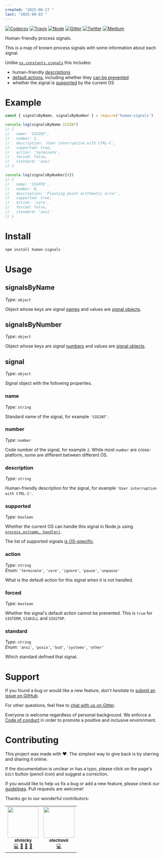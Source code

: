 ```yaml
---
created: "2025-08-17 "
last: "2025-09-03 "
---
```

[![Codecov](https://img.shields.io/codecov/c/github/ehmicky/human-signals.svg?label=tested&logo=codecov)](https://codecov.io/gh/ehmicky/human-signals)
[![Travis](https://img.shields.io/badge/cross-platform-4cc61e.svg?logo=travis)](https://travis-ci.org/ehmicky/human-signals)
[![Node](https://img.shields.io/node/v/human-signals.svg?logo=node.js)](https://www.npmjs.com/package/human-signals)
[![Gitter](https://img.shields.io/gitter/room/ehmicky/human-signals.svg?logo=gitter)](https://gitter.im/ehmicky/human-signals)
[![Twitter](https://img.shields.io/badge/%E2%80%8B-twitter-4cc61e.svg?logo=twitter)](https://twitter.com/intent/follow?screen_name=ehmicky)
[![Medium](https://img.shields.io/badge/%E2%80%8B-medium-4cc61e.svg?logo=medium)](https://medium.com/@ehmicky)

Human-friendly process signals.

This is a map of known process signals with some information about each signal.

Unlike
[`os.constants.signals`](https://nodejs.org/api/os.html#os_signal_constants)
this includes:

- human-friendly [descriptions](#description)
- [default actions](#action), including whether they [can be prevented](#forced)
- whether the signal is [supported](#supported) by the current OS

# Example

```js
const { signalsByName, signalsByNumber } = require('human-signals')

console.log(signalsByName.SIGINT)
// {
//   name: 'SIGINT',
//   number: 2,
//   description: 'User interruption with CTRL-C',
//   supported: true,
//   action: 'terminate',
//   forced: false,
//   standard: 'ansi'
// }

console.log(signalsByNumber[8])
// {
//   name: 'SIGFPE',
//   number: 8,
//   description: 'Floating point arithmetic error',
//   supported: true,
//   action: 'core',
//   forced: false,
//   standard: 'ansi'
// }
```

# Install

```bash
npm install human-signals
```

# Usage

## signalsByName

_Type_: `object`

Object whose keys are signal [names](#name) and values are
[signal objects](#signal).

## signalsByNumber

_Type_: `object`

Object whose keys are signal [numbers](#number) and values are
[signal objects](#signal).

## signal

_Type_: `object`

Signal object with the following properties.

### name

_Type_: `string`

Standard name of the signal, for example `'SIGINT'`.

### number

_Type_: `number`

Code number of the signal, for example `2`. While most `number` are
cross-platform, some are different between different OS.

### description

_Type_: `string`

Human-friendly description for the signal, for example
`'User interruption with CTRL-C'`.

### supported

_Type_: `boolean`

Whether the current OS can handle this signal in Node.js using
[`process.on(name, handler)`](https://nodejs.org/api/process.html#process_signal_events).

The list of supported signals
[is OS-specific](https://github.com/ehmicky/cross-platform-node-guide/blob/master/docs/6_networking_ipc/signals.md#cross-platform-signals).

### action

_Type_: `string`\
_Enum_: `'terminate'`, `'core'`, `'ignore'`, `'pause'`, `'unpause'`

What is the default action for this signal when it is not handled.

### forced

_Type_: `boolean`

Whether the signal's default action cannot be prevented. This is `true` for
`SIGTERM`, `SIGKILL` and `SIGSTOP`.

### standard

_Type_: `string`\
_Enum_: `'ansi'`, `'posix'`, `'bsd'`, `'systemv'`, `'other'`

Which standard defined that signal.

# Support

If you found a bug or would like a new feature, _don't hesitate_ to
[submit an issue on GitHub](../../issues).

For other questions, feel free to
[chat with us on Gitter](https://gitter.im/ehmicky/human-signals).

Everyone is welcome regardless of personal background. We enforce a
[Code of conduct](CODE_OF_CONDUCT.md) in order to promote a positive and
inclusive environment.

# Contributing

This project was made with ❤️. The simplest way to give back is by starring and
sharing it online.

If the documentation is unclear or has a typo, please click on the page's `Edit`
button (pencil icon) and suggest a correction.

If you would like to help us fix a bug or add a new feature, please check our
[guidelines](CONTRIBUTING.md). Pull requests are welcome!

Thanks go to our wonderful contributors:

<!-- ALL-CONTRIBUTORS-LIST:START -->
<!-- prettier-ignore-start -->
<!-- markdownlint-disable -->
<table>
  <tr>
    <td align="center"><a href="https://twitter.com/ehmicky"><img src="https://avatars2.githubusercontent.com/u/8136211?v=4" width="100px;" alt=""/><br /><sub><b>ehmicky</b></sub></a><br /><a href="https://github.com/ehmicky/human-signals/commits?author=ehmicky" title="Code">💻</a> <a href="#design-ehmicky" title="Design">🎨</a> <a href="#ideas-ehmicky" title="Ideas, Planning, & Feedback">🤔</a> <a href="https://github.com/ehmicky/human-signals/commits?author=ehmicky" title="Documentation">📖</a></td>
    <td align="center"><a href="http://www.electrovir.com"><img src="https://avatars0.githubusercontent.com/u/1205860?v=4" width="100px;" alt=""/><br /><sub><b>electrovir</b></sub></a><br /><a href="https://github.com/ehmicky/human-signals/commits?author=electrovir" title="Code">💻</a></td>
  </tr>
</table>

<!-- markdownlint-enable -->
<!-- prettier-ignore-end -->

<!-- ALL-CONTRIBUTORS-LIST:END -->
